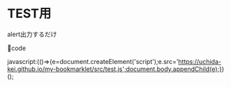 # TEST用
alert出力するだけ

🔽code

javascript:(()=>{e=document.createElement('script');e.src='https://uchida-kei.github.io/my-bookmarklet/src/test.js';document.body.appendChild(e);})();


